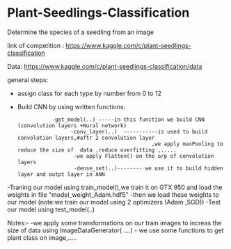 # Plant-Seedlings-Classification
Determine the species of a seedling from an image

link of competition : https://www.kaggle.com/c/plant-seedlings-classification

Data: https://www.kaggle.com/c/plant-seedlings-classification/data

general steps:
  - assign class for each type by number from 0 to 12
  - Build CNN by using written functions:
  
                   -get_model(..) -----in this function we build CNN (convolution layers +Nural network)
                         -conv_layer(..)  -----------is used to build convolution layers,#aftr 2 convolution layer 
                                                   ,we apply maxPooling to reduce the size of  data ,reduce overfitting ,.....   
                          -we apply Flatten() on the o/p of convolution layers
                          -dense_set(..)-------- we use it to build hidden layer and outpt layer in ANN
   -Traning our model using train_model(),we train it on GTX 950 and load the weights in file "model_weight_Adam.hdf5"
                       -then we load these weights to our model  (note:we train our model using 2 optimizers (Adam ,SGD))
   -Test our model  using test_model(..) 
   
   
   Notes:- -we apply some transformations on our train images to increas the size of data using ImageDataGenerator( ....)
           - we use some functions to get plant class on image,.....
  

